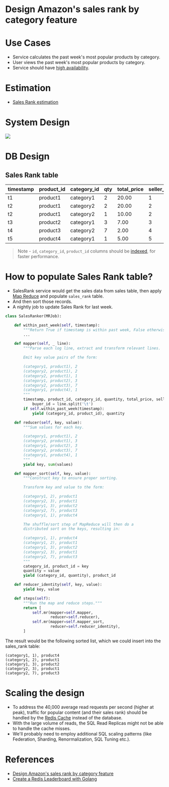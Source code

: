 
# Design Amazon's sales rank by category feature

# Use Cases
- Service calculates the past week's most popular products by category.
- User views the past week's most popular products by category.
- Service should have [high availability](../../7_PropertiesDistributedSystem/Reliability/HighAvailability.md).

# Estimation
- [Sales Rank estimation](https://docs.google.com/spreadsheets/d/15vApko2QrmZmv5qTEIyU_IAWvgY3MD23TR3TuLUiPc8/edit#gid=1814606830)

# System Design

![](https://camo.githubusercontent.com/9998bc0bfdd975524dc971f539306dfa53fccd5ae74f2559729bfd8b37cd475e/687474703a2f2f692e696d6775722e636f6d2f4d7a45785030362e706e67)

# DB Design

## Sales Rank table

| timestamp | product_id   | category_id | qty | total_price | seller_id | buyer_id |
|-----------|--------------|-------------|-----|-------------|-----------|----------|
| t1        | product1     | category1   | 2   | 20.00       | 1         | 1        |
| t2        | product1     | category2   | 2   | 20.00       | 2         | 2        |
| t2        | product1     | category2   | 1   | 10.00       | 2         | 3        |
| t3        | product2     | category1   | 3   | 7.00        | 3         | 4        |
| t4        | product3     | category2   | 7   | 2.00        | 4         | 5        |
| t5        | product4     | category1   | 1   | 5.00        | 5         | 6        |

> Note - `id`, `category_id`, `product_id` columns should be [indexed](../../3_DatabaseServices/5_DatabaseInternals/Indexing.md), for faster performance.

# How to populate Sales Rank table?
- SalesRank service would get the sales data from sales table, then apply [Map Reduce](../../6_BigDataServices/DataProcessing/ApacheSpark.md) and populate `sales_rank` table. 
- And then sort those records.
- A nightly job to update Sales Rank for last week.

````python
class SalesRanker(MRJob):

    def within_past_week(self, timestamp):
        """Return True if timestamp is within past week, False otherwise."""
        ...

    def mapper(self, _ line):
        """Parse each log line, extract and transform relevant lines.

        Emit key value pairs of the form:

        (category1, product1), 2
        (category2, product1), 2
        (category2, product1), 1
        (category1, product2), 3
        (category2, product3), 7
        (category1, product4), 1
        """
        timestamp, product_id, category_id, quantity, total_price, seller_id, \
            buyer_id = line.split('\t')
        if self.within_past_week(timestamp):
            yield (category_id, product_id), quantity

    def reducer(self, key, value):
        """Sum values for each key.

        (category1, product1), 2
        (category2, product1), 3
        (category1, product2), 3
        (category2, product3), 7
        (category1, product4), 1
        """
        yield key, sum(values)

    def mapper_sort(self, key, value):
        """Construct key to ensure proper sorting.

        Transform key and value to the form:

        (category1, 2), product1
        (category2, 3), product1
        (category1, 3), product2
        (category2, 7), product3
        (category1, 1), product4

        The shuffle/sort step of MapReduce will then do a
        distributed sort on the keys, resulting in:

        (category1, 1), product4
        (category1, 2), product1
        (category1, 3), product2
        (category2, 3), product1
        (category2, 7), product3
        """
        category_id, product_id = key
        quantity = value
        yield (category_id, quantity), product_id

    def reducer_identity(self, key, value):
        yield key, value

    def steps(self):
        """Run the map and reduce steps."""
        return [
            self.mr(mapper=self.mapper,
                    reducer=self.reducer),
            self.mr(mapper=self.mapper_sort,
                    reducer=self.reducer_identity),
        ]
````

The result would be the following sorted list, which we could insert into the sales_rank table:
````
(category1, 1), product4
(category1, 2), product1
(category1, 3), product2
(category2, 3), product1
(category2, 7), product3
````

# Scaling the design
- To address the 40,000 average read requests per second (higher at peak), traffic for popular content (and their sales rank) should be handled by the [Redis Cache](../../3_DatabaseServices/8_InMemory-Databases/Redis/Readme.md) instead of the database.
- With the large volume of reads, the SQL Read Replicas might not be able to handle the cache misses. 
- We'll probably need to employ additional SQL scaling patterns (like Federation, Sharding, Renormalization, SQL Tuning etc.).

# References
- [Design Amazon's sales rank by category feature](https://github.com/donnemartin/system-design-primer/blob/master/solutions/system_design/sales_rank/README.md)
- [Create a Redis Leaderboard with Golang](https://www.vultr.com/docs/create-a-redis-leaderboard-with-golang/)